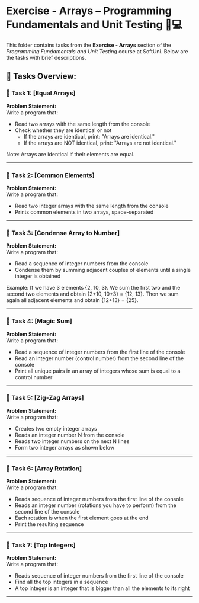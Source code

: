 # Exercise - Arrays – Programming Fundamentals and Unit Testing 🧑💻

This folder contains tasks from the **Exercise - Arrays** section of the _Programming Fundamentals and Unit Testing_ course at SoftUni. Below are the tasks with brief descriptions.

## 🔧 Tasks Overview:

### 📝 Task 1: [Equal Arrays]  
**Problem Statement:**  
Write a program that:

- Read two arrays with the same length from the console
- Check whether they are identical or not
  - If the arrays are identical, print: "Arrays are identical."
  - If the arrays are NOT identical, print: "Arrays are not identical."

Note: Arrays are identical if their elements are equal.

---

### 📝 Task 2: [Common Elements]  
**Problem Statement:**  
Write a program that:

- Read two integer arrays with the same length from the console
- Prints common elements in two arrays, space-separated

---

### 📝 Task 3: [Condense Array to Number]  
**Problem Statement:**  
Write a program that:

- Read a sequence of integer numbers from the console
- Condense them by summing adjacent couples of elements until a single integer is obtained

Example: If we have 3 elements {2, 10, 3}. We sum the first two and the second two elements and obtain {2+10, 10+3} = {12, 13}. Then we sum again all adjacent elements and obtain {12+13} = {25}.

---

### 📝 Task 4: [Magic Sum]  
**Problem Statement:**  
Write a program that:

- Read a sequence of integer numbers from the first line of the console
- Read an integer number (control number) from the second line of the console
- Print all unique pairs in an array of integers whose sum is equal to a control number

---

### 📝 Task 5: [Zig-Zag Arrays]  
**Problem Statement:**  
Write a program that:

- Creates two empty integer arrays
- Reads an integer number N from the console
- Reads two integer numbers on the next N lines
- Form two integer arrays as shown below

---

### 📝 Task 6: [Array Rotation]  
**Problem Statement:**  
Write a program that:

- Reads sequence of integer numbers from the first line of the console
- Reads an integer number (rotations you have to perform) from the second line of the console
- Each rotation is when the first element goes at the end
- Print the resulting sequence

---

### 📝 Task 7: [Top Integers]  
**Problem Statement:**  
Write a program that:

- Reads sequence of integer numbers from the first line of the console
- Find all the top integers in a sequence
- A top integer is an integer that is bigger than all the elements to its right

---
